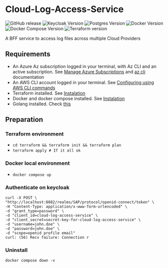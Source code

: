 # Cloud-Log-Access-Service

![GitHub release](https://img.shields.io/github/v/release/vinibodruch/Cloud-Log-Access-Service.svg) ![Keycloak Version](https://img.shields.io/badge/Keycloak-v26.2-blue) ![Postgres Version](https://img.shields.io/badge/PostgresDB-v17-cyan) ![Docker Version](https://img.shields.io/badge/Docker-v28-darkblue) ![Docker Compose Version](https://img.shields.io/badge/Docker_Compose-v2.36-darkblue)
![Terraform version](https://img.shields.io/badge/Docker_Compose-v2.36-darkblue)

A BFF service to access log files across multiple Cloud Providers

## Requirements

- An Azure Az subscription logged in your terminal, with Az CLI and an active subscription. See [Manage Azure Subscriptions](https://learn.microsoft.com/en-us/cli/azure/manage-azure-subscriptions-azure-cli?view=azure-cli-latest&tabs=bash) and [az cli](https://learn.microsoft.com/en-us/cli/azure/install-azure-cli?view=azure-cli-latest) documentation
- An AWS CLI account logged in your terminal. See [Configuring using AWS CLI commands](https://docs.aws.amazon.com/cli/latest/userguide/getting-started-quickstart.html#getting-started-quickstart-new-command)
- Terraform installed. See [Instalation](https://developer.hashicorp.com/terraform/install)
- Docker and docker compose installed. See [Instalation](https://docs.docker.com/engine/install/)
- Golang installed. Check [this](https://go.dev/doc/install)

## Preparation

### Terraform environment

- `cd terraform && terraform init && terraform plan`
- `terraform apply # If it all ok`

### Docker local environment

- `docker compose up`

### Authenticate on keycloak

    curl -X POST \
    "http://localhost:8082/realms/SAP/protocol/openid-connect/token" \
    -H "Content-Type: application/x-www-form-urlencoded" \
    -d "grant_type=password" \
    -d "client_id=cloud-log-access-service" \
    -d "client_secret=secret-key-for-cloud-log-access-service" \
    -d "username=john.doe" \
    -d "password=john.doe" \
    -d "scope=openid profile email"
    curl: (56) Recv failure: Connection r

### Uninstall

`docker compose down -v`
